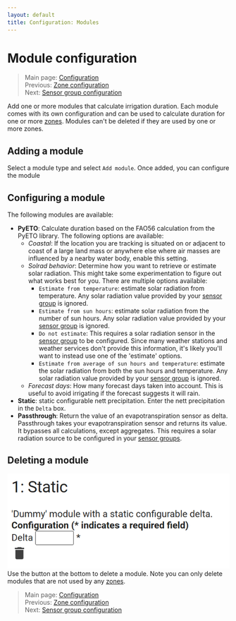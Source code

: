 ```yaml
---
layout: default
title: Configuration: Modules
---
```

# Module configuration

> Main page: [Configuration](configuration.md)<br/>
> Previous: [Zone configuration](configuration-zones.md)<br/>
> Next: [Sensor group configuration](configuration-sensor-groups.md)

Add one or more modules that calculate irrigation duration. Each module comes with its own configuration and can be used to calculate duration for one or more [zones](configuration-zones.md). Modules can't be deleted if they are used by one or more zones.

## Adding a module
Select a module type and select `Add module`. Once added, you can configure the module

## Configuring a module
The following modules are available:
- **PyETO**: Calculate duration based on the FAO56 calculation from the PyETO library. The following options are available:
    - _Coastal_: If the location you are tracking is situated on or adjacent to coast of a large land mass or anywhere else where air masses are influenced by a nearby water body, enable this setting.
    - _Solrad behavior_: Determine how you want to retrieve or estimate solar radiation. This might take some experimentation to figure out what works best for you. There are multiple options available:
        - `Estimate from temperature`: estimate solar radiation from temperature. Any solar radiation value provided by your [sensor group](configuration-sensor-groups.md) is ignored.
        - `Estimate from sun hours`: estimate solar radiation from the number of sun hours. Any solar radiation value provided by your [sensor group](configuration-sensor-groups.md) is ignored.
        - `Do not estimate`: This requires a solar radiation sensor in the [sensor group](configuration-sensor-groups.md) to be configured. Since many weather stations and weather services don't provide this information, it's likely you'll want to instead use one of the 'estimate' options.
        - `Estimate from average of sun hours and temperature`: estimate the solar radiation from both the sun hours and temperature. Any solar radiation value provided by your [sensor group](configuration-sensor-groups.md) is ignored.
  - _Forecast days_: How many forecast days taken into account. This is useful to avoid irrigating if the forecast suggests it will rain.
- **Static**: static configurable nett precipitation. Enter the nett precipitation in the `Delta` box.
- **Passthrough**: Return the value of an evapotranspiration sensor as delta. Passthrough takes your evapotranspiration sensor and returns its value. It bypasses all calculations, except aggregates. This requires a solar radiation source to be configured in your [sensor groups](configuration-sensor-groups.md).

## Deleting a module
![](assets/images/configuration-modules-1.png)
Use the button at the bottom to delete a module. Note you can only delete modules that are not used by any [zones](configuration-zones.md).

> Main page: [Configuration](configuration.md)<br/>
> Previous: [Zone configuration](configuration-zones.md)<br/>
> Next: [Sensor group configuration](configuration-sensor-groups.md)
